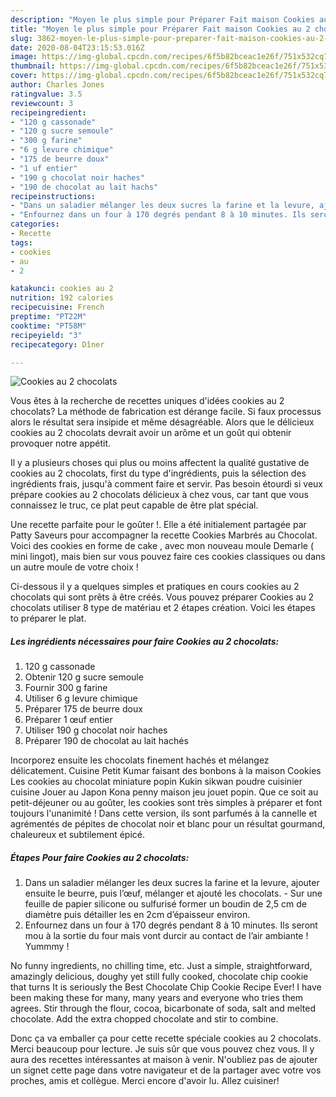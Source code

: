 ```yaml
---
description: "Moyen le plus simple pour Préparer Fait maison Cookies au 2 chocolats"
title: "Moyen le plus simple pour Préparer Fait maison Cookies au 2 chocolats"
slug: 3862-moyen-le-plus-simple-pour-preparer-fait-maison-cookies-au-2-chocolats
date: 2020-08-04T23:15:53.016Z
image: https://img-global.cpcdn.com/recipes/6f5b82bceac1e26f/751x532cq70/cookies-au-2-chocolats-photo-principale-de-la-recette.jpg
thumbnail: https://img-global.cpcdn.com/recipes/6f5b82bceac1e26f/751x532cq70/cookies-au-2-chocolats-photo-principale-de-la-recette.jpg
cover: https://img-global.cpcdn.com/recipes/6f5b82bceac1e26f/751x532cq70/cookies-au-2-chocolats-photo-principale-de-la-recette.jpg
author: Charles Jones
ratingvalue: 3.5
reviewcount: 3
recipeingredient:
- "120 g cassonade"
- "120 g sucre semoule"
- "300 g farine"
- "6 g levure chimique"
- "175 de beurre doux"
- "1 uf entier"
- "190 g chocolat noir haches"
- "190 de chocolat au lait hachs"
recipeinstructions:
- "Dans un saladier mélanger les deux sucres la farine et la levure, ajouter ensuite le beurre, puis l’œuf, mélanger et ajouté les chocolats.  Sur une feuille de papier silicone ou sulfurisé former un boudin de 2,5 cm de diamètre puis détailler les en 2cm d’épaisseur environ."
- "Enfournez dans un four à 170 degrés pendant 8 à 10 minutes. Ils seront mou à la sortie du four mais vont durcir au contact de l’air ambiante ! Yummmy !"
categories:
- Recette
tags:
- cookies
- au
- 2

katakunci: cookies au 2 
nutrition: 192 calories
recipecuisine: French
preptime: "PT22M"
cooktime: "PT58M"
recipeyield: "3"
recipecategory: Dîner

---
```



![Cookies au 2 chocolats](https://img-global.cpcdn.com/recipes/6f5b82bceac1e26f/751x532cq70/cookies-au-2-chocolats-photo-principale-de-la-recette.jpg)

Vous êtes à la recherche de recettes uniques d'idées cookies au 2 chocolats? La méthode de fabrication est dérange facile. Si faux processus alors le résultat sera insipide et même désagréable. Alors que le délicieux cookies au 2 chocolats devrait avoir un arôme et un goût qui obtenir provoquer notre appétit.

Il y a plusieurs choses qui plus ou moins affectent la qualité gustative de cookies au 2 chocolats, first du type d'ingrédients, puis la sélection des ingrédients frais, jusqu'à comment faire et servir. Pas besoin étourdi si veux prépare cookies au 2 chocolats délicieux à chez vous, car tant que vous connaissez le truc, ce plat peut capable de être plat spécial.

Une recette parfaite pour le goûter !. Elle a été initialement partagée par Patty Saveurs pour accompagner la recette Cookies Marbrés au Chocolat. Voici des cookies en forme de cake , avec mon nouveau moule Demarle ( mini lingot), mais bien sur vous pouvez faire ces cookies classiques ou dans un autre moule de votre choix !


Ci-dessous il y a quelques simples et pratiques en cours cookies au 2 chocolats qui sont prêts à être créés. Vous pouvez préparer Cookies au 2 chocolats utiliser 8 type de matériau et 2 étapes création. Voici les étapes to préparer le plat.

<!--inarticleads1-->

##### Les ingrédients nécessaires pour faire Cookies au 2 chocolats:

1.  120 g cassonade
1. Obtenir 120 g sucre semoule
1. Fournir 300 g farine
1. Utiliser 6 g levure chimique
1. Préparer 175 de beurre doux
1. Préparer 1 œuf entier
1. Utiliser 190 g chocolat noir haches
1. Préparer 190 de chocolat au lait hachés


Incorporez ensuite les chocolats finement hachés et mélangez délicatement. Cuisine Petit Kumar faisant des bonbons à la maison Cookies Les cookies au chocolat miniature popin Kukin sikwan poudre cuisinier cuisine Jouer au Japon Kona penny maison jeu jouet popin. Que ce soit au petit-déjeuner ou au goûter, les cookies sont très simples à préparer et font toujours l&#39;unanimité ! Dans cette version, ils sont parfumés à la cannelle et agrémentés de pépites de chocolat noir et blanc pour un résultat gourmand, chaleureux et subtilement épicé. 

<!--inarticleads2-->

##### Étapes Pour faire Cookies au 2 chocolats:

1. Dans un saladier mélanger les deux sucres la farine et la levure, ajouter ensuite le beurre, puis l’œuf, mélanger et ajouté les chocolats.  - Sur une feuille de papier silicone ou sulfurisé former un boudin de 2,5 cm de diamètre puis détailler les en 2cm d’épaisseur environ.
1. Enfournez dans un four à 170 degrés pendant 8 à 10 minutes. Ils seront mou à la sortie du four mais vont durcir au contact de l’air ambiante ! Yummmy !


No funny ingredients, no chilling time, etc. Just a simple, straightforward, amazingly delicious, doughy yet still fully cooked, chocolate chip cookie that turns It is seriously the Best Chocolate Chip Cookie Recipe Ever! I have been making these for many, many years and everyone who tries them agrees. Stir through the flour, cocoa, bicarbonate of soda, salt and melted chocolate. Add the extra chopped chocolate and stir to combine. 


Donc ça va emballer ça pour cette recette spéciale cookies au 2 chocolats. Merci beaucoup pour lecture. Je suis sûr que vous pouvez chez vous. Il y aura des recettes  intéressantes at maison à venir. N'oubliez pas de ajouter un signet cette page dans votre navigateur et de la partager avec votre vos proches, amis et collègue. Merci encore d'avoir lu. Allez cuisiner!
